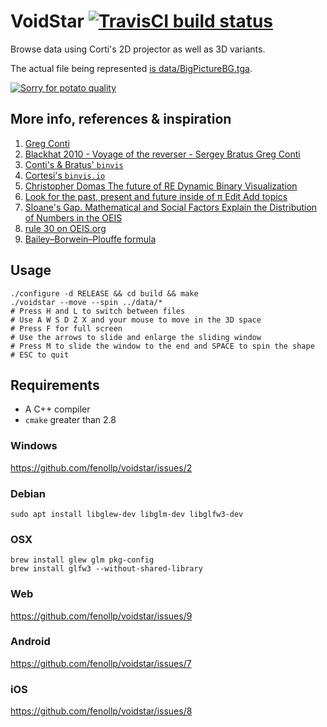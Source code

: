 # VoidStar [![TravisCI build status](https://travis-ci.org/fenollp/voidstar.svg?branch=master)](https://travis-ci.org/fenollp/voidstar/builds)

Browse data using Corti's 2D projector as well as 3D variants.

The actual file being represented [is data/BigPictureBG.tga](http://www.docspal.com/viewer?id=ufbxlmfm-12197291).

[![Sorry for potato quality](https://i.vimeocdn.com/video/622736893.webp?mw=480&mh=270)](https://player.vimeo.com/video/207613754?autoplay=1&loop=1)

## More info, references & inspiration

1. [Greg Conti](https://youtu.be/XATakIdyZdk?t=23m23s)
1. [Blackhat 2010 - Voyage of the reverser - Sergey Bratus Greg Conti](https://www.youtube.com/watch?v=T3qqeP4TdPA)
1. [Conti's & Bratus' `binvis`](https://github.com/rebelbot/binvis)
1. [Cortesi's `binvis.io`](https://corte.si/posts/binvis/announce/index.html)
1. [Christopher Domas The future of RE Dynamic Binary Visualization](https://www.youtube.com/watch?v=4bM3Gut1hIk)
1. [Look for the past, present and future inside of π Edit Add topics](https://github.com/fenollp/minepi)
1. [Sloane's Gap. Mathematical and Social Factors Explain the Distribution of Numbers in the OEIS](https://arxiv.org/abs/1101.4470v2)
1. [rule 30 on OEIS.org](https://oeis.org/search?q=%22rule+30%22&sort=&language=&go=Search)
1. [Bailey–Borwein–Plouffe formula](https://en.wikipedia.org/wiki/Bailey%E2%80%93Borwein%E2%80%93Plouffe_formula)


## Usage

```shell
./configure -d RELEASE && cd build && make
./voidstar --move --spin ../data/*
# Press H and L to switch between files
# Use A W S D Z X and your mouse to move in the 3D space
# Press F for full screen
# Use the arrows to slide and enlarge the sliding window
# Press M to slide the window to the end and SPACE to spin the shape
# ESC to quit
```

## Requirements

* A C++ compiler
* `cmake` greater than 2.8

### Windows

https://github.com/fenollp/voidstar/issues/2

### Debian

```shell
sudo apt install libglew-dev libglm-dev libglfw3-dev
```

### OSX

```shell
brew install glew glm pkg-config
brew install glfw3 --without-shared-library
```

### Web

https://github.com/fenollp/voidstar/issues/9

### Android

https://github.com/fenollp/voidstar/issues/7

### iOS

https://github.com/fenollp/voidstar/issues/8
